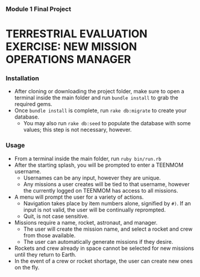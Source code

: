 ### Module 1 Final Project

# TERRESTRIAL EVALUATION EXERCISE: NEW MISSION OPERATIONS MANAGER

### Installation

* After cloning or downloading the project folder, make sure to open a terminal inside the main folder and run `bundle install` to grab the required gems.
* Once `bundle install` is complete, run `rake db:migrate` to create your database.
  * You may also run `rake db:seed` to populate the database with some values; this step is not necessary, however.

### Usage
* From a terminal inside the main folder, run `ruby bin/run.rb`
* After the starting splash, you will be prompted to enter a TEENMOM username.
  * Usernames can be any input, however they are unique. 
  * Any missions a user creates will be tied to that username, however the currently logged on TEENMOM has access to all missions.
* A menu will prompt the user for a variety of actions.
  * Navigation takes place by item numbers alone, signified by `#)`. If an input is not valid, the user will be continually reprompted.
  * Quit, is not case sensitive.
* Missions require a name, rocket, astronaut, and manager.
  * The user will create the mission name, and select a rocket and crew from those available.
  * The user can automatically generate missions if they desire.
* Rockets and crew already in space cannot be selected for new missions until they return to Earth.
* In the event of a crew or rocket shortage, the user can create new ones on the fly.

